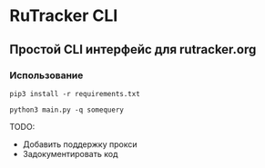 # RuTracker CLI

## Простой CLI интерфейс для rutracker.org

### Использование

`pip3 install -r requirements.txt`

`python3 main.py -q somequery`

TODO:
- Добавить поддержку прокси
- Задокументировать код